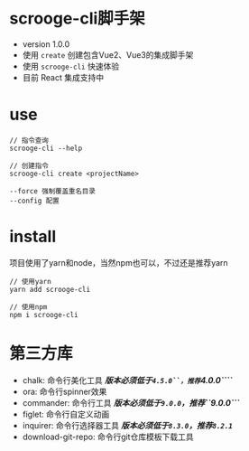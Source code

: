 # scrooge-cli脚手架
+ version 1.0.0
+ 使用 ```create``` 创建包含Vue2、Vue3的集成脚手架
+ 使用 ```scrooge-cli``` 快速体验
+ 目前 React 集成支持中


# use
```
// 指令查询
scrooge-cli --help

// 创建指令
scrooge-cli create <projectName>

--force 强制覆盖重名目录
--config 配置
```

# install
项目使用了yarn和node，当然npm也可以，不过还是推荐yarn
```
// 使用yarn
yarn add scrooge-cli

// 使用npm
npm i scrooge-cli
```

# 第三方库
+ chalk: 命令行美化工具  ***版本必须低于```4.5.0``，推荐```4.0.0````***
+ ora: 命令行spinner效果
+ commander: 命令行工具  ***版本必须低于```9.0.0```，推荐``9.0.0```***
+ figlet: 命令行自定义动画
+ inquirer: 命令行选择器工具  ***版本必须低于```8.3.0```，推荐```8.2.1```***
+ download-git-repo: 命令行git仓库模板下载工具
